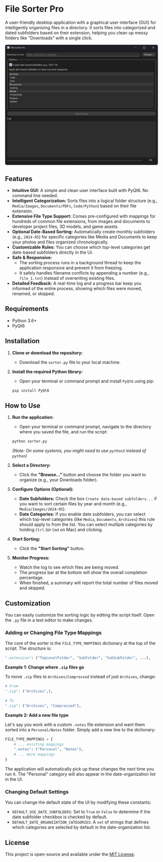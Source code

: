 # File Sorter Pro

A user-friendly desktop application with a graphical user interface (GUI) for intelligently organizing files in a directory. It sorts files into categorized and dated subfolders based on their extension, helping you clean up messy folders like "Downloads" with a single click.


![Image showing the application running on Windows](images/program.png)

## Features

-   **Intuitive GUI:** A simple and clean user interface built with PyQt6. No command line needed.
-   **Intelligent Categorization:** Sorts files into a logical folder structure (e.g., `Media/Images`, `Documents/PDFs`, `Code/Python`) based on their file extension.
-   **Extensive File Type Support:** Comes pre-configured with mappings for hundreds of common file extensions, from images and documents to developer project files, 3D models, and game assets.
-   **Optional Date-Based Sorting:** Automatically create monthly subfolders (e.g., `2024-05`) for specific categories like Media and Documents to keep your photos and files organized chronologically.
-   **Customizable Rules:** You can choose which top-level categories get date-based subfolders directly in the UI.
-   **Safe & Responsive:**
    -   The sorting process runs in a background thread to keep the application responsive and prevent it from freezing.
    -   It safely handles filename conflicts by appending a number (e.g., `file_1.txt`) instead of overwriting existing files.
-   **Detailed Feedback:** A real-time log and a progress bar keep you informed of the entire process, showing which files were moved, renamed, or skipped.

## Requirements

-   Python 3.6+
-   PyQt6

## Installation

1.  **Clone or download the repository:**
    -   Download the `sorter.py` file to your local machine.

2.  **Install the required Python library:**
    -   Open your terminal or command prompt and install `PyQt6` using pip:
    ```bash
    pip install PyQt6
    ```

## How to Use

1.  **Run the application:**
    -   Open your terminal or command prompt, navigate to the directory where you saved the file, and run the script:
    ```bash
    python sorter.py
    ```
    *(Note: On some systems, you might need to use `python3` instead of `python`)*

2.  **Select a Directory:**
    -   Click the **"Browse..."** button and choose the folder you want to organize (e.g., your Downloads folder).

3.  **Configure Options (Optional):**
    -   **Date Subfolders:** Check the box `Create date-based subfolders...` if you want to sort certain files by year and month (e.g., `Media/Images/2024-05`).
    -   **Date Categories:** If you enable date subfolders, you can select which top-level categories (like `Media`, `Documents`, `Archives`) this rule should apply to from the list. You can select multiple categories by holding `Ctrl` (or `Cmd` on Mac) and clicking.

4.  **Start Sorting:**
    -   Click the **"Start Sorting"** button.

5.  **Monitor Progress:**
    -   Watch the log to see which files are being moved.
    -   The progress bar at the bottom will show the overall completion percentage.
    -   When finished, a summary will report the total number of files moved and skipped.

## Customization

You can easily customize the sorting logic by editing the script itself. Open the `.py` file in a text editor to make changes.

### Adding or Changing File Type Mappings

The core of the sorter is the `FILE_TYPE_MAPPINGS` dictionary at the top of the script. The structure is:

```python
".extension": ("TopLevelFolder", "SubFolder", "SubSubFolder", ...),
```

**Example 1: Change where `.zip` files go**

To move `.zip` files to `Archives/Compressed` instead of just `Archives`, change:
```python
# From
".zip": ("Archives",),
```
```python
# To
".zip": ("Archives", "Compressed"),
```

**Example 2: Add a new file type**

Let's say you work with a custom `.notes` file extension and want them sorted into a `Personal/Notes` folder. Simply add a new line to the dictionary:
```python
FILE_TYPE_MAPPINGS = {
    # ... existing mappings
    ".notes": ("Personal", "Notes"),
    # ... more mappings
}
```
The application will automatically pick up these changes the next time you run it. The "Personal" category will also appear in the date-organization list in the UI.

### Changing Default Settings

You can change the default state of the UI by modifying these constants:

-   `DEFAULT_USE_DATE_SUBFOLDERS`: Set to `True` or `False` to determine if the date subfolder checkbox is checked by default.
-   `DEFAULT_DATE_ORGANIZATION_CATEGORIES`: A `set` of strings that defines which categories are selected by default in the date-organization list.

## License

This project is open-source and available under the [MIT License](LICENSE.md).
